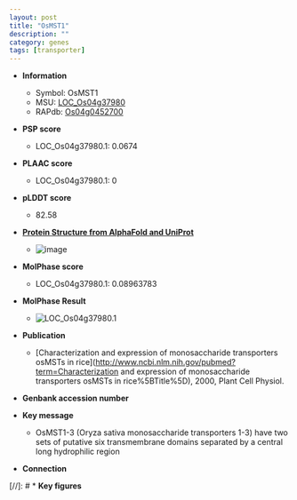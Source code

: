 ```yaml
---
layout: post
title: "OsMST1"
description: ""
category: genes
tags: [transporter]
---
```


* **Information**  
    + Symbol: OsMST1  
    + MSU: [LOC_Os04g37980](http://rice.plantbiology.msu.edu/cgi-bin/ORF_infopage.cgi?orf=LOC_Os04g37980)  
    + RAPdb: [Os04g0452700](http://rapdb.dna.affrc.go.jp/viewer/gbrowse_details/irgsp1?name=Os04g0452700)  

* **PSP score**  
    + LOC_Os04g37980.1: 0.0674 

* **PLAAC score**  
    + LOC_Os04g37980.1: 0 

* **pLDDT score**
    + 82.58

* **[Protein Structure from AlphaFold and UniProt](https://www.uniprot.org/uniprotkb/Q0JCR9/entry#structure)**
    + ![image](https://ricepsp.github.io/images/Q0/AF-Q0JCR9-F1.png)

* **MolPhase score**
    + LOC_Os04g37980.1: 0.08963783

* **MolPhase Result**
    + ![LOC_Os04g37980.1](https://304243504.github.io/Pictures/LOC_Os04g/LOC_Os04g37980.1.png)

* **Publication**  
    + [Characterization and expression of monosaccharide transporters osMSTs in rice](http://www.ncbi.nlm.nih.gov/pubmed?term=Characterization and expression of monosaccharide transporters osMSTs in rice%5BTitle%5D), 2000, Plant Cell Physiol.

* **Genbank accession number**  

* **Key message**  
    + OsMST1-3 (Oryza sativa monosaccharide transporters 1-3) have two sets of putative six transmembrane domains separated by a central long hydrophilic region

* **Connection**  

[//]: # * **Key figures**  


